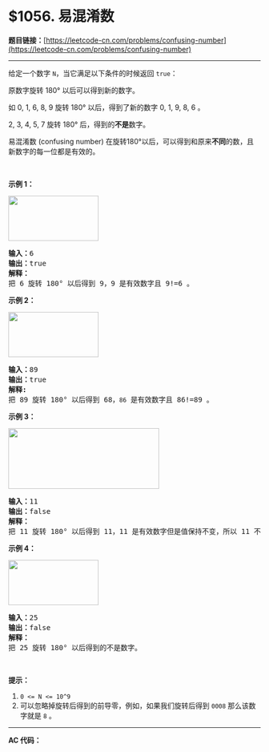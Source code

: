 # $1056. 易混淆数

**题目链接：**[https://leetcode-cn.com/problems/confusing-number](https://leetcode-cn.com/problems/confusing-number)

---

<div class="content__1Y2H">
 <div class="notranslate">
  <p>给定一个数字 <code>N</code>，当它满足以下条件的时候返回 <code>true</code>：</p> 
  <p>原数字旋转 180° 以后可以得到新的数字。</p> 
  <p>如 0, 1, 6, 8, 9 旋转 180° 以后，得到了新的数字 0, 1, 9, 8, 6 。</p> 
  <p>2, 3, 4, 5, 7 旋转 180° 后，得到的<strong>不是</strong>数字。</p> 
  <p>易混淆数&nbsp;(confusing number) 在旋转180°以后，可以得到和原来<strong>不同</strong>的数，且新数字的每一位都是有效的。</p> 
  <p>&nbsp;</p> 
  <p><strong>示例 1：</strong></p> 
  <p><img style="height: 90px; width: 180px;" src="https://assets.leetcode.com/uploads/2019/03/23/1268_1.png" alt=""></p> 
  <pre class="language-text"><strong>输入：</strong>6
<strong>输出：</strong>true
<strong>解释： 
</strong>把 6 旋转 180° 以后得到 9，9 是有效数字且 9!=6 。
</pre> 
  <p><strong>示例 2：</strong></p> 
  <p><img style="height: 90px; width: 180px;" src="https://assets.leetcode.com/uploads/2019/03/23/1268_2.png" alt=""></p> 
  <pre class="language-text"><strong>输入：</strong>89
<strong>输出：</strong>true
<strong>解释: 
</strong>把 89 旋转 180° 以后得到 68，<code>86</code> 是有效数字且 86!=89 。
</pre> 
  <p><strong>示例 3：</strong></p> 
  <p><img style="height: 121px; width: 301px;" src="https://assets.leetcode.com/uploads/2019/03/26/1268_3.png" alt=""></p> 
  <pre class="language-text"><strong>输入：</strong>11
<strong>输出：</strong>false
<strong>解释：
</strong>把 11 旋转 180° 以后得到 11，11 是有效数字但是值保持不变，所以 11 不是易混淆数字。 
</pre> 
  <p><strong>示例 4：</strong></p> 
  <p><img style="height: 90px; width: 180px;" src="https://assets.leetcode.com/uploads/2019/03/23/1268_4.png" alt=""></p> 
  <pre class="language-text"><strong>输入：</strong>25
<strong>输出：</strong>false
<strong>解释：</strong>
把 25 旋转 180° 以后得到的不是数字。
</pre> 
  <p>&nbsp;</p> 
  <p><strong>提示：</strong></p> 
  <ol> 
   <li><code>0 &lt;= N &lt;= 10^9</code></li> 
   <li>可以忽略掉旋转后得到的前导零，例如，如果我们旋转后得到 <code>0008</code> 那么该数字就是 <code>8</code> 。</li> 
  </ol> 
 </div>
</div>

---

**AC 代码：**

```java

```